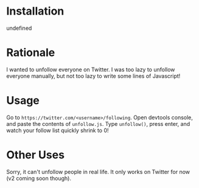 # Installation
undefined

# Rationale
I wanted to unfollow everyone on Twitter. I was too lazy to unfollow everyone manually, but not too lazy to write some lines of Javascript!

# Usage
Go to `https://twitter.com/<username>/following`. Open devtools console, and paste the contents of `unfollow.js`. Type `unfollow()`, press enter, and watch your follow list quickly shrink to 0!

# Other Uses
Sorry, it can't unfollow people in real life. It only works on Twitter for now (v2 coming soon though).
